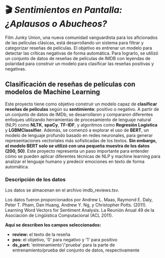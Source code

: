 # 🎬 *Sentimientos en Pantalla: ¿Aplausos o Abucheos?*
Film Junky Union, una nueva comunidad vanguardista para los aficionados de las películas clásicas, está desarrollando un sistema para filtrar y categorizar reseñas de películas. El objetivo es entrenar un modelo para detectar las críticas negativas de forma automática. Para lograrlo, se utilizó un conjunto de datos de reseñas de películas de IMDB con leyendas de polaridad para construir un modelo para clasificar las reseñas positivas y negativas. 
## Clasificación de reseñas de películas con modelos de Machine Learning
Este proyecto tiene como objetivo construir un modelo capaz de **clasificar reseñas de películas** según su **sentimiento**: positivo o negativo. A partir de un conjunto de datos de IMDb, se desarrollaron y compararon diferentes enfoques utilizando herramientas de procesamiento de lenguaje natural (NLP) como **NLTK**, **spaCy**, **TF-IDF**, y algoritmos como **Regresión Logística** y **LGBMClassifier**.
Además, se comenzó a explorar el uso de **BERT**, un modelo de lenguaje profundo basado en redes neuronales, para generar representaciones vectoriales más sofisticadas de los textos. **Sin embargo, el modelo BERT solo se utilizó con una pequeña muestra de los datos (200, 50)**.
Este proyecto representa un paso importante para entender cómo se pueden aplicar diferentes técnicas de NLP y machine learning para analizar el lenguaje humano y predecir emociones en texto de forma automática.

### Descripción de los datos
Los datos se almacenan en el archivo imdb_reviews.tsv.

Los datos fueron proporcionados por Andrew L. Maas, Raymond E. Daly, Peter T. Pham, Dan Huang, Andrew Y. Ng, y Christopher Potts. (2011). Learning Word Vectors for Sentiment Analysis. La Reunión Anual 49 de la Asociación de Lingüística Computacional (ACL 2011).

**Aquí se describen los campos seleccionados:**
- **review:** el texto de la reseña
- **pos:** el objetivo, '0' para negativo y '1' para positivo
- **ds_part:** 'entrenamiento'/'prueba' para la parte de entrenamiento/prueba del conjunto de datos, respectivamente
